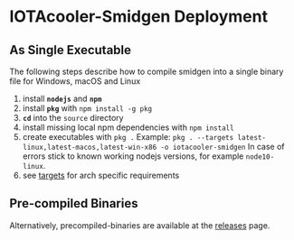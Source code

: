 # IOTAcooler-Smidgen Deployment

## As Single Executable

The following steps describe how to compile smidgen into a single binary file for Windows, macOS and Linux

1. install **`nodejs`** and **`npm`**
2. install **`pkg`** with `npm install -g pkg`
3. **`cd`** into the `source` directory
4. install missing local npm dependencies with `npm install`
5. create executables with `pkg .` Example: `pkg . --targets latest-linux,latest-macos,latest-win-x86 -o iotacooler-smidgen` In case of errors stick to known working nodejs versions, for example `node10-linux`.
6. see [targets](https://www.npmjs.com/package/pkg#targets) for arch specific requirements

## Pre-compiled Binaries

Alternatively, precompiled-binaries are available at the [releases](https://github.com/joshirio/iota-cooler-smidgen/releases) page.
